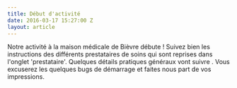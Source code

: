 ```yaml
---
title: Début d'activité
date: 2016-03-17 15:27:00 Z
layout: article
---
```


Notre activité à la maison médicale de Bièvre débute ! 
Suivez bien les instructions  des différents  prestataires de soins qui sont reprises dans l'onglet 'prestataire'. 
Quelques détails pratiques généraux vont suivre . Vous excuserez les quelques bugs de démarrage  et faites nous part de vos impressions. 